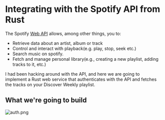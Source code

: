 # Integrating with the Spotify API from Rust
The Spotify [Web API](https://developer.spotify.com) allows, among other things, you to:
- Retrieve data about an artist, album or track
- Control and interact with playback(e.g. play, stop, seek etc.)
- Search music on spotify.
- Fetch and manage personal library(e.g., creating a new playlist, adding tracks to it, etc.)

I had been hacking around with the API, and here we are going to implement a Rust web service that authenticates with the API and fetches the tracks on your Discover Weekly playlist.

## What we're going to build
![auth.png](../../CLionProjects/discover-weekly/docs/auth.png)
